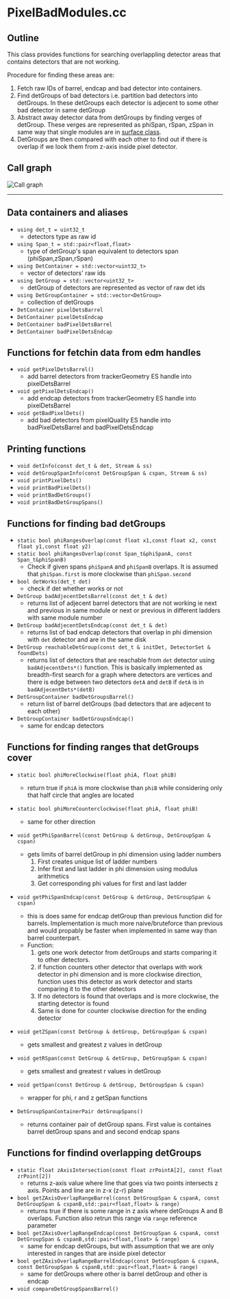 # PixelBadModules.cc

## Outline
This class provides functions for searching overlappling detector areas that contains
detectors that are not working.

Procedure for finding these areas are:
1. Fetch raw IDs of barrel, endcap and bad detector into containers.
2. Find detGroups of bad detectors i.e. partition bad detectors into detGroups. 
In these detGroups each detector is adjecent to some other bad detector in same detGroup
3. Abstract away detector data from detGroups by finding verges of detGroup. 
These verges are represented as phiSpan, rSpan, zSpan in same way that single modules 
are in 
[surface class](http://cmsdoxygen.web.cern.ch/cmsdoxygen/CMSSW_9_2_0/doc/html/de/d10/classSurface.html).
4. DetGroups are then compared with each other to find out if there is overlap if we look them from z-axis inside pixel detector.

## Call graph
![Call graph](callGraph/callGraph.png)
***

## Data containers and aliases
* `using det_t = uint32_t`
    * detectors type as raw id
* `using Span_t = std::pair<float,float>`
    * type of detGroup's span equivalent to detectors span (phiSpan,zSpan,rSpan)
* `using DetContainer = std::vector<uint32_t>`
    * vector of detectors' raw ids 
* `using DetGroup = std::vector<uint32_t>`
    * detGroup of detectors are represented as vector of raw det ids
* `using DetGroupContainer = std::vector<DetGroup>`
    * collection of detGroups
* `DetContainer pixelDetsBarrel`
* `DetContainer pixelDetsEndcap`
* `DetContainer badPixelDetsBarrel`
* `DetContainer badPixelDetsEndcap`

## Functions for fetchin data from edm handles
* `void getPixelDetsBarrel()`
    * add barrel detectors from trackerGeometry ES handle into pixelDetsBarrel
* `void getPixelDetsEndcap()`
    * add endcap detectors from trackerGeometry ES handle into pixelDetsBarrel
* `void getBadPixelDets()`
    * add bad detectors from pixelQuality ES handle into badPixelDetsBarrel and badPixelDetsEndcap

## Printing functions
* `void detInfo(const det_t & det, Stream & ss)`
* `void detGroupSpanInfo(const DetGroupSpan & cspan, Stream & ss)`
* `void printPixelDets()`
* `void printBadPixelDets()`
* `void printBadDetGroups()`
* `void printBadDetGroupSpans()`

## Functions for finding bad detGroups
* `static bool phiRangesOverlap(const float x1,const float x2, const float y1,const float y2)`
* `static bool phiRangesOverlap(const Span_t&phiSpanA, const Span_t&phiSpanB)`
    * Check if given spans `phiSpanA` and `phiSpanB` overlaps. It is assumed that `phiSpan.first` is more clockwise than `phiSpan.second`
* `bool detWorks(det_t det)`
    * check if det whether works or not
* `DetGroup badAdjecentDetsBarrel(const det_t & det)`
    * returns list of adjecent barrel detectors that are not working ie next and previous in same module or next or previous in different ladders with same module number
* `DetGroup badAdjecentDetsEndcap(const det_t & det)`
    * returns list of bad endcap detectors that overlap in phi dimension with `det` detector and are in the same disk
* `DetGroup reachableDetGroup(const det_t & initDet, DetectorSet & foundDets)`
    * returns list of detectors that are reachable from `det` detector using `badAdjecentDets*()` function. This is basically implemented as breadth-first search for a graph where detectors are vertices and there is edge between two detectors `detA` and `detB` if `detA` is in `badAdjecentDets*(detB)` 
* `DetGroupContainer badDetGroupsBarrel()`
    * return list of barrel detGroups (bad detectors that are adjecent to each other)
* `DetGroupContainer badDetGroupsEndcap()`
    * same for endcap detectors

## Functions for finding ranges that detGroups cover
* `static bool phiMoreClockwise(float phiA, float phiB)`
    * return true if `phiA` is more clockwise than `phiB` while considering only that half circle that angles are located
* `static bool phiMoreCounterclockwise(float phiA, float phiB)`
    * same for other direction
* `void getPhiSpanBarrel(const DetGroup & detGroup, DetGroupSpan & cspan)`
    * gets limits of barrel detGroup in phi dimension using ladder numbers
        1. First creates unique list of ladder numbers
        2. Infer first and last ladder in phi dimension using modulus arithmetics
        3. Get corresponding phi values for first and last ladder
* `void getPhiSpanEndcap(const DetGroup & detGroup, DetGroupSpan & cspan)`
    * this is does same for endcap detGroup than previous function did for barrels.
    Implementation is much more naive/bruteforce than previous and would propably be faster when implemented in same way than barrel counterpart.
    * Function:
        1. gets one work detector from detGroups and starts comparing it to other detectors.
        2. if function counters other detector that overlaps with work detector in phi dimension 
        and is more clockwise direction, function uses this detector as work detector 
        and starts comparing it to the other detectors 
        3. If no detectors is found that overlaps and is more clockwise, the starting detector is
        found
        4. Same is done for counter clockwise direction for the ending detector

* `void getZSpan(const DetGroup & detGroup, DetGroupSpan & cspan)`
    * gets smallest and greatest z values in detGroup
* `void getRSpan(const DetGroup & detGroup, DetGroupSpan & cspan)`
    * gets smallest and greatest r values in detGroup
* `void getSpan(const DetGroup & detGroup, DetGroupSpan & cspan)`
    * wrapper for phi, r and z getSpan functions
* `DetGroupSpanContainerPair detGroupSpans()`
    * returns container pair of detGroup spans. First value is containes barrel detGroup spans and
    and second endcap spans

## Functions for findind overlapping detGroups
* `static float zAxisIntersection(const float zrPointA[2], const float zrPoint[2])`
    * returns z-axis value where line that goes via two points intersects z axis.
    Points and line are in z-x (z-r) plane
* `bool getZAxisOverlapRangeBarrel(const DetGroupSpan & cspanA, const DetGroupSpan & cspanB,std::pair<float,float> & range)`
    * returns true if there is some range in z axis where detGroups A and B overlaps.
    Function also retrun this range via `range` reference parameter
* `bool getZAxisOverlapRangeEndcap(const DetGroupSpan & cspanA, const DetGroupSpan & cspanB,std::pair<float,float> & range)`
    * same for endcap detGroups, but with assumption that we are only interested in ranges that are inside pixel detector
* `bool getZAxisOverlapRangeBarrelEndcap(const DetGroupSpan & cspanA, const DetGroupSpan & cspanB,std::pair<float,float> & range)`
    * same for detGroups where other is barrel detGroup and other is endcap
* `void compareDetGroupSpansBarrel()`


